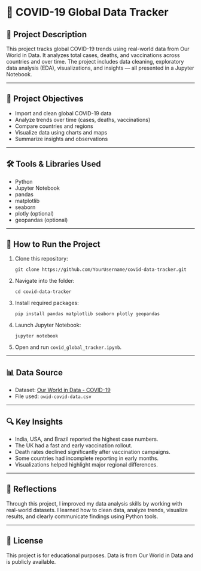 # 🦠 COVID-19 Global Data Tracker

## 📌 Project Description

This project tracks global COVID-19 trends using real-world data from Our World in Data. It analyzes total cases, deaths, and vaccinations across countries and over time. The project includes data cleaning, exploratory data analysis (EDA), visualizations, and insights — all presented in a Jupyter Notebook.

---

## 🎯 Project Objectives

- Import and clean global COVID-19 data
- Analyze trends over time (cases, deaths, vaccinations)
- Compare countries and regions
- Visualize data using charts and maps
- Summarize insights and observations

---

## 🛠️ Tools & Libraries Used

- Python
- Jupyter Notebook
- pandas
- matplotlib
- seaborn
- plotly (optional)
- geopandas (optional)

---

## 📂 How to Run the Project

1. Clone this repository:
   ```
   git clone https://github.com/YourUsername/covid-data-tracker.git
   ```

2. Navigate into the folder:
   ```
   cd covid-data-tracker
   ```

3. Install required packages:
   ```
   pip install pandas matplotlib seaborn plotly geopandas
   ```

4. Launch Jupyter Notebook:
   ```
   jupyter notebook
   ```

5. Open and run `covid_global_tracker.ipynb`.

---

## 📊 Data Source

- Dataset: [Our World in Data - COVID-19](https://github.com/owid/covid-19-data)
- File used: `owid-covid-data.csv`

---

## 🔍 Key Insights

- India, USA, and Brazil reported the highest case numbers.
- The UK had a fast and early vaccination rollout.
- Death rates declined significantly after vaccination campaigns.
- Some countries had incomplete reporting in early months.
- Visualizations helped highlight major regional differences.

---

## 🧠 Reflections

Through this project, I improved my data analysis skills by working with real-world datasets. I learned how to clean data, analyze trends, visualize results, and clearly communicate findings using Python tools.

---

## 📎 License

This project is for educational purposes. Data is from Our World in Data and is publicly available.
